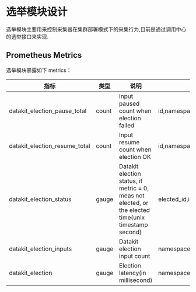 
# 选举模块设计

选举模块主要用来控制采集器在集群部署模式下的采集行为,目前是通过调用中心的选举接口来实现.

## Prometheus Metrics

选举模块暴露如下 metrics：

| 指标                          | 类型  | 说明                                                                                                 | labels                         |
| ---                           | ---   | ---                                                                                                  | ---                            |
| datakit_election_pause_total  | count | Input paused count when election failed                                                              | id,namespace                   |
| datakit_election_resume_total | count | Input resume count when election OK                                                                  | id,namespace                   |
| datakit_election_status       | gauge | Datakit election status, if metric = 0, meas not elected, or the elected time(unix timestamp second) | elected_id,id,namespace,status |
| datakit_election_inputs       | gauge | Datakit election input count                                                                         | namespace                      |
| datakit_election              | gauge | Election latency(in millisecond)                                                                     | namespace,status               |
